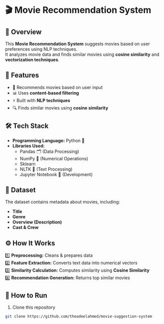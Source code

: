 # 🎬 Movie Recommendation System  

## 📌 Overview  
This **Movie Recommendation System** suggests movies based on user preferences using NLP techniques.  
It analyzes movie data and finds similar movies using **cosine similarity** and **vectorization techniques**.  

## 🚀 Features  
- 🎯 Recommends movies based on user input  
- 📊 Uses **content-based filtering**  
- ⚡ Built with **NLP techniques**  
- 🔍 Finds similar movies using **cosine similarity**  

## 🛠️ Tech Stack  
- **Programming Language:** Python 🐍  
- **Libraries Used:**  
  - Pandas 🗂️ (Data Processing)  
  - NumPy 🔢 (Numerical Operations)
  - Sklearn  
  - NLTK 📝 (Text Processing)  
  - Jupyter Notebook 📓 (Development)  

## 📂 Dataset  
The dataset contains metadata about movies, including:  
- **Title**  
- **Genre**  
- **Overview (Description)**  
- **Cast & Crew**  

## ⚙️ How It Works  
1️⃣ **Preprocessing:** Cleans & prepares data  
2️⃣ **Feature Extraction:** Converts text data into numerical vectors  
3️⃣ **Similarity Calculation:** Computes similarity using **Cosine Similarity**  
4️⃣ **Recommendation Generation:** Returns top similar movies  

## 🚀 How to Run  
1. Clone this repository  
```bash
git clone https://github.com/theadeelahmed/movie-suggestion-system
